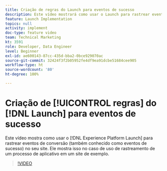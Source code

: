 ```yaml
---
title: Criação de regras do Launch para eventos de sucesso
description: Este vídeo mostrará como usar o Launch para rastrear eventos de conversão (também conhecido como eventos de sucesso) no seu site. Ele mostrará isso no caso de uso do rastreamento de um processo de aplicativo em um site de exemplo.
feature: Launch Implementation
topics: null
activity: implement
doc-type: feature video
team: Technical Marketing
kt: 3591
role: Developer, Data Engineer
level: Beginner
exl-id: ae600143-87cc-435d-bba2-0bce929070ac
source-git-commit: 32424f3f2b05952fe4df9ea91dcbe51684cee905
workflow-type: ht
source-wordcount: '80'
ht-degree: 100%

---
```


# Criação de [!UICONTROL regras] do [!DNL Launch] para eventos de sucesso

Este vídeo mostra como usar o [!DNL Experience Platform Launch] para rastrear eventos de conversão (também conhecido como eventos de sucesso) no seu site. Ele mostra isso no caso de uso de rastreamento de um processo de aplicativo em um site de exemplo.

>[!VIDEO](https://video.tv.adobe.com/v/28778/?quality=12)

